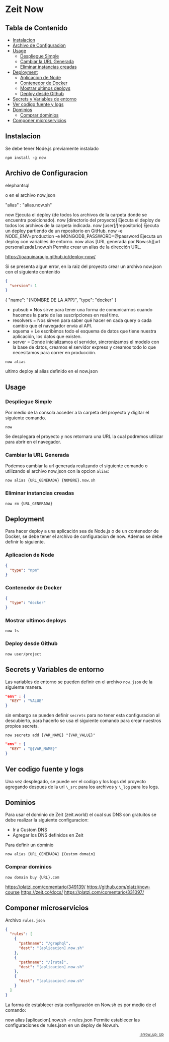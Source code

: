 # Zeit Now

## Tabla de Contenido

- [Instalacion](#Instalacion)
- [Archivo de Configuracion](#cdn)
- [Usage](#api)
  - [Despliegue Simple](#aplicaciones-monoliticas)
  - [Cambiar la URL Generada](#microservicios)
  - [Eliminar instancias creadas](#microservicios)
- [Deployment](#microservicios)
  - [Aplicacion de Node](#opciones-para-hacer-deploy)
  - [Contenedor de Docker](#amazon-web-services)
  - [Mostrar ultimos deploys](#microsoft-azure)
  - [Deploy desde Github](#google-cloud-plaform)
- [Secrets y Variables de entorno](#digital-ocean)
- [Ver codigo fuente y logs](#zeit)
- [Dominios](#heroku)
  - [Comprar dominios](#gitHub-pages)
- [Componer microservicios](#surge)

## Instalacion

Se debe tener Node.js previamente instalado

```
npm install -g now
```

## Archivo de Configuracion

elephantsql

o en el archivo now.json

"alias" : "alias.now.sh"

now Ejecuta el deploy (de todos los archivos de la carpeta donde se encuentra posicionado).
now [directorio del proyecto] Ejecuta el deploy de todos los archivos de la carpeta indicada.
now [user]/[repositorio] Ejecuta un deploy partiendo de un repositorio en GitHub.
now -e NODE_ENV=production -e MONGODB_PASSWORD=@password Ejecuta un deploy con variables de entorno.
now alias [URL generada por Now.sh][url personalizada].now.sh Permite crear un alias de la dirección URL.

https://joaquinaraujo.github.io/deploy-now/

Si se presenta algun error, en la raiz del proyecto crear un archivo now.json con el siguiente contenido

```json
{
  "version": 1
}
```

{
"name": "{NOMBRE DE LA APP}",
"type": "docker"
}

- pubsub = Nos sirve para tener una forma de comunicarnos cuando hacemos la parte de las suscripciones en real time.
- resolvers = Nos sirven para saber qué hacer en cada query o cada cambio que el navegador envía al API.
- squema = Le escribimos todo el esquema de datos que tiene nuestra aplicación, los datos que existen.
- server = Donde inicializamos el servidor, sincronizamos el modelo con la base de datos, creamos el servidor express y creamos todo lo que necesitamos para correr en producción.

```
now alias
```

ultimo deploy al alias definido en el now.json

## Usage

### Despliegue Simple

Por medio de la consola acceder a la carpeta del proyecto y digitar el siguiente comando.

```
now
```

Se desplegara el proyecto y nos retornara una URL la cual podremos utilizar para abrir en el navegador.

### Cambiar la URL Generada

Podemos cambiar la url generada realizando el siguiente comando o utilizando el archivo now.json con la opcion `alias`:

```
now alias {URL_GENERADA} {NOMBRE}.now.sh
```

### Eliminar instancias creadas

```
now rm {URL_GENERADA}
```

## Deployment

Para hacer deploy a una aplicación sea de Node.js o de un contenedor de Docker, se debe tener el archivo de configuracion de now. Ademas se debe definir lo siguiente.

### Aplicacion de Node

```json
{
  "type": "npm"
}
```

### Contenedor de Docker

```json
{
  "type": "docker"
}
```

### Mostrar ultimos deploys

```
now ls
```

### Deploy desde Github

```
now user/project
```

## Secrets y Variables de entorno

Las variables de entorno se pueden definir en el archivo `now.json` de la siguiente manera.

```json
"env" : {
  "KEY" : "VALUE"
}
```

sin embargo se pueden definir `secrets` para no tener esta configuracion al descubierto, para hacerlo se usa el siguiente comando para crear nuestros propios secrets.

```
now secrets add {VAR_NAME} "{VAR_VALUE}"
```

```json
"env" : {
  "KEY" : "@{VAR_NAME}"
}
```

## Ver codigo fuente y logs

Una vez desplegado, se puede ver el codigo y los logs del proyecto agregando despues de la url `\_src` para los archivos y `\_log` para los logs.

## Dominios

Para usar el dominio de Zeit (zeit.world) el cual sus DNS son gratuitos se debe realizar la siguiente configuracion:

- Ir a Custom DNS
- Agregar los DNS definidos en Zeit

Para definir un dominio

```
now alias {URL_GENERADA} {Custom domain}
```

### Comprar dominios

```
now domain buy {URL}.com
```

https://platzi.com/comentario/349139/
https://github.com/platzi/now-course
https://zeit.co/docs/
https://platzi.com/comentario/331097/

## Componer microservicios

Archivo `rules.json`

```json
{
  "rules": [
    {
      "pathname": "/graphql",
      "dest": "[aplicacion].now.sh"
    },
    {
      "pathname": "/[ruta]",
      "dest": "[aplicacion].now.sh"
    },
    {
      "dest": "[aplicacion].now.sh"
    }
  ]
}
```

La forma de establecer esta configuración en Now.sh es por medio de el comando:

now alias [aplicacion].now.sh -r rules.json Permite establecer las configuraciones de rules.json en un deploy de Now.sh.

<div align="right">
  <small><a href="#contents">:arrow_up: Up</a></small>
</div>
